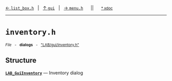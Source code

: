 [&#8592; `list_box.h`](LAB--gui--list_boxh.md)&nbsp;&nbsp;&nbsp;|&nbsp;&nbsp;&nbsp;[&#8593; `gui`](LAB--gui.md)&nbsp;&nbsp;&nbsp;|&nbsp;&nbsp;&nbsp;[&#8594; `menu.h`](LAB--gui--menuh.md)&nbsp;&nbsp;&nbsp;&nbsp;&nbsp;&nbsp;||&nbsp;&nbsp;&nbsp;&nbsp;&nbsp;&nbsp;<small>[\* xdoc](../xdoc/LAB\gui.xmd#L220)</small>
***

# `inventory.h`
<small>*File* &nbsp; - &nbsp; **dialogs** &nbsp; - &nbsp; ["LAB/gui/inventory.h"](../include/LAB/gui/inventory.h)</small>  
## Structure
**[`LAB_GuiInventory`](LAB--gui--inventoryh--lab_guiinventory.md)** &#8213; Inventory dialog  
